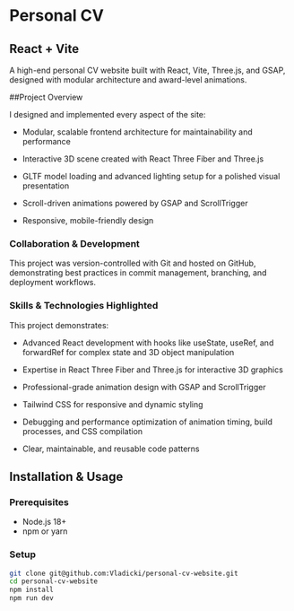 # Personal CV 

## React + Vite

A high-end personal CV website built with React, Vite, Three.js, and GSAP, designed with modular architecture and award-level animations.

##Project Overview

I designed and implemented every aspect of the site:

- Modular, scalable frontend architecture for maintainability and performance

- Interactive 3D scene created with React Three Fiber and Three.js

- GLTF model loading and advanced lighting setup for a polished visual presentation

- Scroll-driven animations powered by GSAP and ScrollTrigger

- Responsive, mobile-friendly design

### Collaboration & Development

This project was version-controlled with Git and hosted on GitHub, demonstrating best practices in commit management, branching, and deployment workflows.

### Skills & Technologies Highlighted
This project demonstrates:

- Advanced React development with hooks like useState, useRef, and forwardRef for complex state and 3D object manipulation

- Expertise in React Three Fiber and Three.js for interactive 3D graphics

- Professional-grade animation design with GSAP and ScrollTrigger

- Tailwind CSS for responsive and dynamic styling

- Debugging and performance optimization of animation timing, build processes, and CSS compilation

- Clear, maintainable, and reusable code patterns
  
## Installation & Usage
### Prerequisites
 - Node.js 18+
 - npm or yarn

### Setup
```bash
git clone git@github.com:Vladicki/personal-cv-website.git
cd personal-cv-website
npm install
npm run dev
```
